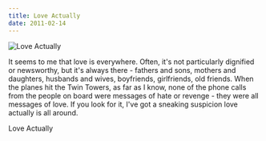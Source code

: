 ```yaml
---
title: Love Actually
date: 2011-02-14
---
```


![Love Actually](https://source.unsplash.com/gp8BLyaTaA0/1600x900)

It seems to me that love is everywhere. Often, it's not particularly dignified or newsworthy, but it's always there - fathers and sons, mothers and daughters, husbands and wives, boyfriends, girlfriends, old friends. When the planes hit the Twin Towers, as far as I know, none of the phone calls from the people on board were messages of hate or revenge - they were all messages of love. If you look for it, I've got a sneaking suspicion love actually is all around.

Love Actually